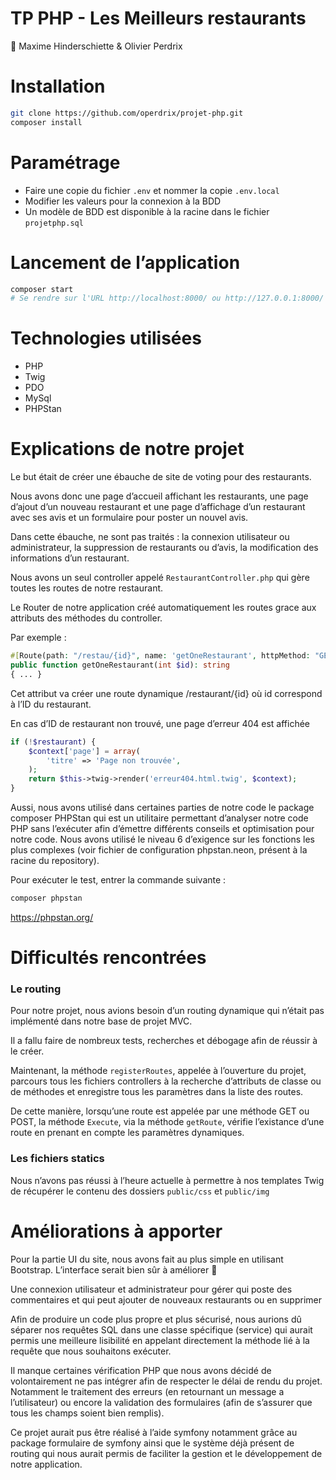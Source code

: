 # TP PHP - Les Meilleurs restaurants

<aside>
👬 Maxime Hinderschiette & Olivier Perdrix

</aside>

# Installation

```bash
git clone https://github.com/operdrix/projet-php.git
composer install
```

# Paramétrage

- Faire une copie du fichier `.env` et nommer la copie `.env.local`
- Modifier les valeurs pour la connexion à la BDD
- Un modèle de BDD est disponible à la racine dans le fichier `projetphp.sql`

# Lancement de l’application

```bash
composer start
# Se rendre sur l'URL http://localhost:8000/ ou http://127.0.0.1:8000/
```

# Technologies utilisées

- PHP
- Twig
- PDO
- MySql
- PHPStan

# Explications de notre projet

Le but était de créer une ébauche de site de voting pour des restaurants.

Nous avons donc une page d’accueil affichant les restaurants, une page d’ajout d’un nouveau restaurant et une page d’affichage d’un restaurant avec ses avis et un formulaire pour poster un nouvel avis.

Dans cette ébauche, ne sont pas traités : la connexion utilisateur ou administrateur, la suppression de restaurants ou d’avis, la modification des informations d’un restaurant.

Nous avons un seul controller appelé `RestaurantController.php` qui gère toutes les routes de notre restaurant.

Le Router de notre application créé automatiquement les routes grace aux attributs des méthodes du controller.

Par exemple :

```php
#[Route(path: "/restau/{id}", name: 'getOneRestaurant', httpMethod: "GET")]
public function getOneRestaurant(int $id): string
{ ... }
```

Cet attribut va créer une route dynamique /restaurant/{id} où id correspond à l’ID du restaurant.

En cas d’ID de restaurant non trouvé, une page d’erreur 404 est affichée

```php
if (!$restaurant) {
	$context['page'] = array(
		'titre' => 'Page non trouvée',
	);
	return $this->twig->render('erreur404.html.twig', $context);
}
```

Aussi, nous avons utilisé dans certaines parties de notre code le package composer PHPStan qui est un utilitaire permettant d’analyser notre code PHP sans l’exécuter afin d’émettre différents conseils et optimisation pour notre code. Nous avons utilisé le niveau 6 d’exigence sur les fonctions les plus complexes (voir fichier de configuration phpstan.neon, présent à la racine du repository).

Pour exécuter le test, entrer la commande suivante :

```bash
composer phpstan
```

https://phpstan.org/

# Difficultés rencontrées

### Le routing

Pour notre projet, nous avions besoin d’un routing dynamique qui n’était pas implémenté dans notre base de projet MVC.

Il a fallu faire de nombreux tests, recherches et débogage afin de réussir à le créer.

Maintenant, la méthode `registerRoutes`, appelée à l’ouverture du projet, parcours tous les fichiers controllers à la recherche d’attributs de classe ou de méthodes et enregistre tous les paramètres dans la liste des routes.

De cette manière, lorsqu’une route est appelée par une méthode GET ou POST, la méthode `Execute`, via la méthode `getRoute`, vérifie l’existance d’une route en prenant en compte les paramètres dynamiques.

### Les fichiers statics

Nous n’avons pas réussi à l’heure actuelle à permettre à nos templates Twig de récupérer le contenu des dossiers `public/css` et `public/img`

# Améliorations à apporter

Pour la partie UI du site, nous avons fait au plus simple en utilisant Bootstrap. L’interface serait bien sûr à améliorer 🙂

Une connexion utilisateur et administrateur pour gérer qui poste des commentaires et qui peut ajouter de nouveaux restaurants ou en supprimer

Afin de produire un code plus propre et plus sécurisé, nous aurions dû séparer nos requêtes SQL dans une classe spécifique (service) qui aurait permis une meilleure lisibilité en appelant directement la méthode lié à la requête que nous souhaitons exécuter.

Il manque certaines vérification PHP que nous avons décidé de volontairement ne pas intégrer afin de respecter le délai de rendu du projet. Notamment le traitement des erreurs (en retournant un message a l’utilisateur) ou encore la validation des formulaires (afin de s’assurer que tous les champs soient bien remplis).

Ce projet aurait pus être réalisé à l’aide symfony notamment grâce au package formulaire de symfony ainsi que le système déjà présent de routing qui nous aurait permis de faciliter la gestion et le développement de notre application.
